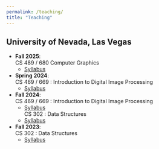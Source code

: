 ```yaml
---
permalink: /teaching/
title: "Teaching"
---
```



## University of Nevada, Las Vegas
- <b>Fall 2025</b>: 
    <br />CS 489 / 680 Computer Graphics
    - [Syllabus]()
- <b>Spring 2024</b>: 
    <br />CS 469 / 669 : Introduction to Digital Image Processing
    - [Syllabus]()
- <b>Fall 2024</b>: 
    <br />CS 469 / 669 : Introduction to Digital Image Processing
    - [Syllabus]()<br />
CS 302 : Data Structures 
    - [Syllabus]()
- <b>Fall 2023</b>: 
    <br />CS 302 : Data Structures
    - [Syllabus]()